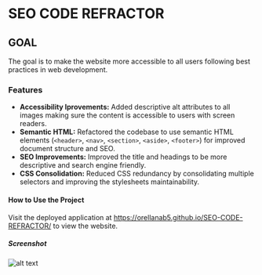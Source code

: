 # SEO CODE REFRACTOR

## GOAL

The goal is to make the website more accessible to all users following best practices in web development.

### Features

- **Accessibility Iprovements:** Added descriptive alt attributes to all images making sure the content is accessible to users with screen readers.
- **Semantic HTML:** Refactored the codebase to use semantic HTML elements (`<header>`, `<nav>`, `<section>`, `<aside>`, `<footer>`) for improved document structure and SEO.
- **SEO Improvements:** Improved the title and headings to be more descriptive and search engine friendly.
- **CSS Consolidation:** Reduced CSS redundancy by consolidating multiple selectors and improving the stylesheets maintainability.

#### How to Use the Project

Visit the deployed application at https://orellanab5.github.io/SEO-CODE-REFRACTOR/ to view the website.

##### Screenshot

![alt text](<![hw-picture-1.jpg](assets/images/hw-picture-1.jpg)>)

